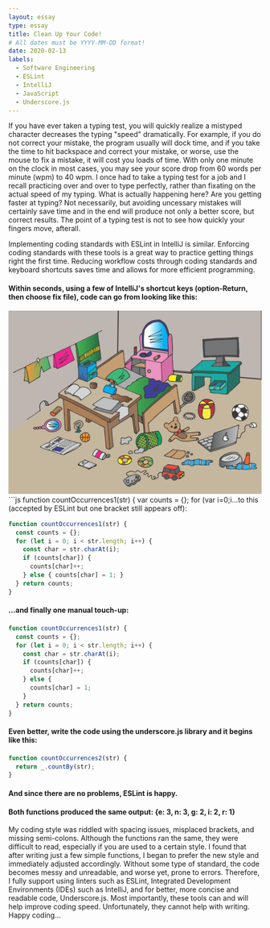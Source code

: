 ```yaml
---
layout: essay
type: essay
title: Clean Up Your Code!
# All dates must be YYYY-MM-DD format!
date: 2020-02-13
labels:
  - Software Engineering
  - ESLint
  - IntelliJ
  - JavaScript
  - Underscore.js
---
```


If you have ever taken a typing test, you will quickly realize a mistyped character decreases the typing "speed" dramatically. For example, if you do not correct your mistake, the program usually will dock time, and if you take the time to hit backspace and correct your mistake, or worse, use the mouse to fix a mistake, it will cost you loads of time. With only one minute on the clock in most cases, you may see your score drop from 60 words per minute (wpm) to 40 wpm. I once had to take a typing test for a job and I recall practicing over and over to type perfectly, rather than fixating on the actual speed of my typing. What is actually happening here? Are you getting faster at typing? Not necessarily, but avoiding uncessary mistakes will certainly save time and in the end will produce not only a better score, but correct results. The point of a typing test is not to see how quickly your fingers move, afterall. 

Implementing coding standards with ESLint in IntelliJ is similar. Enforcing coding standards with these tools is a great way to practice getting things right the first time. Reducing workflow costs through coding standards and keyboard shortcuts saves time and allows for more efficient programming. 

<h4>Within seconds, using a few of IntelliJ's shortcut keys (option-Return, then choose fix file), code can go from looking like this: </h4>

<img class="ui small right floated rounded image" src="../images/messyroom.png">
```js
function countOccurrences1(str)
{
  var counts = {};
  for (var i=0;i<str.length;i++)
  {
    var char=str.charAt(i)
    if(counts[char])
    {
      counts[char]++
    }else{counts[char] = 1}
  }return counts;
}
```

<h4>...to this (accepted by ESLint but one bracket still appears off):</h4>

```js
function countOccurrences1(str) {
  const counts = {};
  for (let i = 0; i < str.length; i++) {
    const char = str.charAt(i);
    if (counts[char]) {
      counts[char]++;
    } else { counts[char] = 1; }
  } return counts;
}
```

<h4>...and finally one manual touch-up: </h4>

```js
function countOccurrences1(str) {
  const counts = {};
  for (let i = 0; i < str.length; i++) {
    const char = str.charAt(i);
    if (counts[char]) {
      counts[char]++;
    } else {
      counts[char] = 1;
    }
  } return counts;
}
```
<h4>Even better, write the code using the underscore.js library and it begins like this:</h4>

```js
function countOccurrences2(str) {
  return _.countBy(str);
}
```
<h4>And since there are no problems, ESLint is happy.</h4>

<h4>Both functions produced the same output: {e: 3, n: 3, g: 2, i: 2, r: 1}</h4>

My coding style was riddled with spacing issues, misplaced brackets, and missing semi-colons. Although the functions ran the same, they were difficult to read, especially if you are used to a certain style. I found that after writing just a few simple functions, I began to prefer the new style and immediately adjusted accordingly. Without some type of standard, the code becomes messy and unreadable, and worse yet, prone to errors. Therefore, I fully support using linters such as ESLint, Integrated Development Environments (IDEs) such as IntelliJ, and for better, more concise and readable code, Underscore.js. Most importantly, these tools can and will help improve coding speed. Unfortunately, they cannot help with writing. Happy coding...
